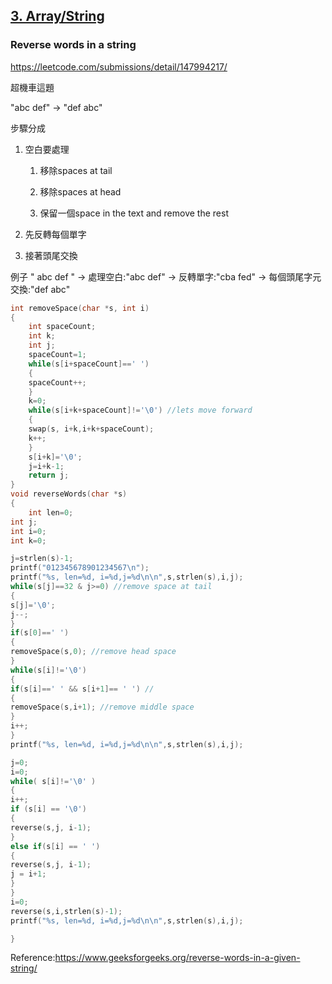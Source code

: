 ## [3. Array/String](/arraystring.md)

### Reverse words in a string




https://leetcode.com/submissions/detail/147994217/

超機車這題


"abc def" -> "def abc"

步驟分成

1. 空白要處理
    
    1. 移除spaces at tail

    2. 移除spaces at head

    3. 保留一個space in the text and remove the rest

2. 先反轉每個單字

3. 接著頭尾交換


例子 " abc def "
->
處理空白:"abc def"
->
反轉單字:"cba fed"
->
每個頭尾字元交換:"def abc"

```c
int removeSpace(char *s, int i)
{
    int spaceCount;
    int k;
    int j;
    spaceCount=1;
    while(s[i+spaceCount]==' ')
    {
    spaceCount++;
    }
    k=0;
    while(s[i+k+spaceCount]!='\0') //lets move forward
    {
    swap(s, i+k,i+k+spaceCount);
    k++;
    }
    s[i+k]='\0';
    j=i+k-1;
    return j;
}
void reverseWords(char *s)
{
    int len=0;
int j;
int i=0;
int k=0;

j=strlen(s)-1;
printf("012345678901234567\n");
printf("%s, len=%d, i=%d,j=%d\n\n",s,strlen(s),i,j);
while(s[j]==32 & j>=0) //remove space at tail
{
s[j]='\0';
j--;
}
if(s[0]==' ')
{
removeSpace(s,0); //remove head space
}
while(s[i]!='\0')
{
if(s[i]==' ' && s[i+1]== ' ') //
{
removeSpace(s,i+1); //remove middle space
}
i++;
}
printf("%s, len=%d, i=%d,j=%d\n\n",s,strlen(s),i,j);

j=0;
i=0;
while( s[i]!='\0' )
{
i++;
if (s[i] == '\0')
{
reverse(s,j, i-1);
}
else if(s[i] == ' ')
{
reverse(s,j, i-1);
j = i+1;
}
}
i=0;
reverse(s,i,strlen(s)-1);
printf("%s, len=%d, i=%d,j=%d\n\n",s,strlen(s),i,j);

}
```
Reference:https://www.geeksforgeeks.org/reverse-words-in-a-given-string/

